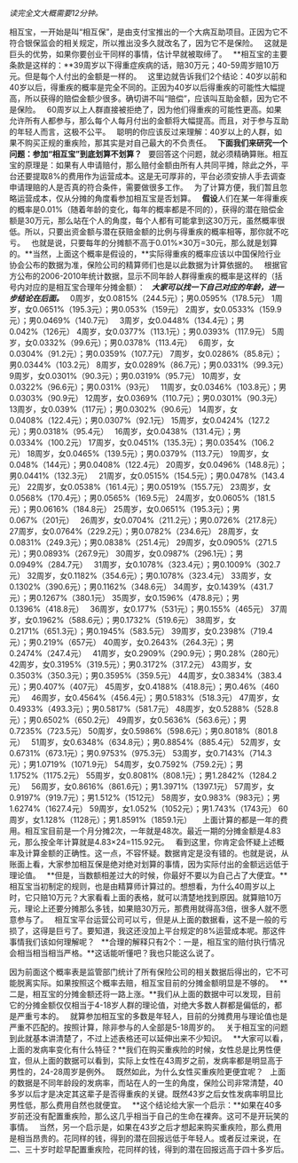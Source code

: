 *读完全文大概需要12分钟。*  
  
相互宝，一开始是叫“相互保”，是由支付宝推出的一个大病互助项目。正因为它不符合银保监会的相关规定，所以推出没多久就改名了，因为它不是保险。
 
这就是巨头的优势，如果你要创业干同样的事情，估计早就被取缔了。
 
**相互宝的主要条款是这样的：**39周岁以下得重症疾病的话，赔30万元；40-59周岁赔10万元。但是每个人付出的金额是一样的。
 
这里边就告诉我们2个结论：40岁以前和40岁以后，得重疾的概率是完全不同的。正因为40岁以后得重疾的可能性大幅提高，所以获得的赔偿金额少很多。确切讲不叫“赔偿”，应该叫互助金额，因为它不是保险。
 
60周岁以上人群直接被拒绝了，因为他们得重疾的可能性更高。如果允许所有人都参与，那么每个人每月付出的金额将大幅提高。而且，对于参与互助的年轻人而言，这极不公平。
 
聪明的你应该反过来理解：40岁以上的人群，如果不购买正规的重疾险，那其实是对自己最大的不负责任。
 
**下面我们来研究一个问题：参加“相互宝”到底划算不划算？**
 
要回答这个问题，就必须精确算账。相互宝的原理是：如果有人申请赔付，那么赔付金额由所有人共同平摊，除此之外，平台还要提取8%的费用作为运营成本。这是无可厚非的，平台必须安排人手去调查申请理赔的人是否真的符合条件，需要做很多工作。
 
为了计算方便，我们暂且忽略运营成本，仅从分摊的角度看参加相互宝是否划算。
 
**假设**人们在某一年得重疾的概率是0.01%（随着年龄的变化，每年的概率都是不同的），获得的潜在赔偿金额是30万元，那么站在个人的角度，每个人都有可能拿到这30万元，虽然概率很低。所以，只要出资金额与潜在获赔金额的比例与得重疾的概率相等，那你就不吃亏。
 
也就是说，只要每年的分摊额不高于0.01%×30万=30元，那么就是划算的。**当然，上面这个概率是假设的，**实际得重疾的概率应该以中国保险行业协会公布的数据为准，保险公司的精算师们也是以此数据为计算依据的。
 
根据官方公布的2006-2010年统计数据，显示不同年龄人群得重疾的概率是这样的（括号内对应的是相互宝合理年分摊金额）：
 
***大家可以找一下自己对应的年龄，进一步结论在后面。***
 
0周岁，女0.0815%（244.5元）；男0.0595%（178.5元）
1周岁，女0.0651%（195.3元）；男0.053%（159元）
2周岁，女0.0533%（159.9元）；男0.0469%（140.7元）  
3周岁，女0.0448%（134.4元）；男0.042%（126元）
4周岁，女0.0377%（113.1元）；男0.0393%（117.9元）
5周岁，女0.0332%（99.6元）；男0.0378%（113.4元）
 
6周岁，女0.0304%（91.2元）；男0.0359%（107.7元）
7周岁，女0.0286%（85.8元）；男0.0344%（103.2元）
8周岁，女0.0289%（86.7元）；男0.0331%（99.3元）
9周岁，女0.0301%（90.3元）；男0.0319%（95.7元）
10周岁，女0.0322%（96.6元）；男0.031%（93元）
 
11周岁，女0.0346%（103.8元）；男0.0303%（90.9元）
12周岁，女0.0369%（110.7元）；男0.0301%（90.3元）
13周岁，女0.039%（117元）；男0.0302%（90.6元）
14周岁，女0.0408%（122.4元）；男0.0307%（92.1元）
15周岁，女0.0424%（127.2元）；男0.0318%（95.4元）
 
16周岁，女0.0438%（131.4元）；男0.0334%（100.2元）
17周岁，女0.0451%（135.3元）；男0.0354%（106.2元）
18周岁，女0.0465%（139.5元）；男0.0379%（113.7元）
19周岁，女0.048%（144元）；男0.0408%（122.4元）
20周岁，女0.0496%（148.8元）；男0.0441%（132.3元）
 
21周岁，女0.0515%（154.5元）；男0.0478%（143.4元）
22周岁，女0.0538%（161.4元）；男0.0519%（155.7元）
23周岁，女0.0568%（170.4元）；男0.0565%（169.5元）
24周岁，女0.0605%（181.5元）；男0.0616%（184.8元）
25周岁，女0.0651%（195.3元）；男0.067%（201元）
 
26周岁，女0.0704%（211.2元）；男0.0726%（217.8元）
27周岁，女0.0764%（229.2元）；男0.0782%（234.6元）
28周岁，女0.0831%（249.3元）；男0.0838%（251.4元）
29周岁，女0.0905%（271.5元）；男0.0893%（267.9元）
30周岁，女0.0987%（296.1元）；男0.0949%（284.7元）
 
31周岁，女0.1078%（323.4元）；男0.1009%（302.7元）
32周岁，女0.1182%（354.6元）；男0.1078%（323.4元）
33周岁，女0.1302%（390.6元）；男0.1162%（348.6元）
34周岁，女0.1439%（431.7元）；男0.1267%（380.1元）
35周岁，女0.1596%（478.8元）；男0.1396%（418.8元）
 
36周岁，女0.177%（531元）；男0.155%（465元）
37周岁，女0.1962%（588.6元）；男0.1732%（519.6元）
38周岁，女0.2171%（651.3元）；男0.1945%（583.5元）
39周岁，女0.2398%（719.4元）；男0.219%（657元）
40周岁，女0.2643%（264.3元）；男0.2474%（247.4元）
 
41周岁，女0.2909%（290.9元）；男0.28%（280元）
42周岁，女0.3195%（319.5元）；男0.3172%（317.2元）
43周岁，女0.3503%（350.3元）；男0.3595%（359.5元）
44周岁，女0.3834%（383.4元）；男0.407%（407元）
45周岁，女0.4188%（418.8元）；男0.46%（460元）
 
46周岁，女0.4564%（456.4元）；男0.5183%（518.3元）
47周岁，女0.4933%（493.3元）；男0.5817%（581.7元）
48周岁，女0.5288%（528.8元）；男0.6502%（650.2元）
49周岁，女0.5636%（563.6元）；男0.7235%（723.5元）
50周岁，女0.5986%（598.6元）；男0.8018%（801.8元）
 
51周岁，女0.6348%（634.8元）；男0.8854%（885.4元）
52周岁，女0.6731%（673.1元）；男0.9753%（975.3元）
53周岁，女0.7143%（714.3元）；男1.0719%（1071.9元）
54周岁，女0.7592%（759.2元）；男1.1752%（1175.2元）
55周岁，女0.8081%（808.1元）；男1.2842%（1284.2元）
 
56周岁，女0.8616%（861.6元）；男1.3971%（1397.1元）
57周岁，女0.9197%（919.7元）；男1.512%（1512元）
58周岁，女0.983%（983元）；男1.6274%（1627.4元）
59周岁，女1.052%（1052元）；男1.743%（1743元）
60周岁，女1.128%（1128元）；男1.8591%（1859.1元）
 
 
上面计算的都是一年的费用。相互宝目前是一个月分摊2次，一年就是48次。最近一期的分摊金额是4.83元，那么按全年计算就是4.83×24=115.92元。
 
看到这里，你肯定会怀疑上述概率及计算金额的正确性。这一点，不容怀疑。数据肯定是没有错的。也就是说，从账面上看，大家参加相互保是绝对绝对划算的事情，因为实际付出的金额远远低于理论值。
 
**但是，当数额相差过大的时候，你最好不要以为自己占了大便宜。**相互宝当初制定的规则，也是由精算师计算过的。想想看，为什么40周岁以上时，它只赔10万元？大家看看上面的表格，就可以清楚地找到原因。就算赔10万元，理论上还要分摊那么多钱，如果赔30万元，那费用就得高3倍，很多人就不愿意参与了。
 
相互宝平台运营公司可以亏，但是从上面的数据看，这不是一般的亏损了，这得是巨亏了。要知道，我这还没加上平台规定的8%运营成本呢。那这件事情我们该如何理解呢？
 
**合理的解释只有2个：一是，相互宝的赔付执行情况会相当相当相当严格。**这话能听懂吧？我也只能这么说了。
  
因为前面这个概率表是监管部门统计了所有保险公司的相关数据后得出的，它不可能脱离实际。如果按照这个概率去赔，相互宝目前的分摊金额明显是不够的。
 
**二是，相互宝的分摊金额还将一路上涨。**我们从上面的数据中可以发现，目前它的分摊金额仅仅相当于4-18岁人群的理论值，对绝大多数人群都是偏低的，都是严重亏本的。
 
就算参加相互宝的多数是年轻人，目前的分摊费用与理论值也是严重不匹配的。按照计算，除非参与的人全部是5-18周岁的。
 
关于相互宝的问题到此就基本讲清楚了，不过上述表格还可以延伸出来不少知识。
 
**大家可以看，上面的发病率变化有什么特征？**我们在购买重疾险的时候，女性总是比男性便宜，但从上面的数据可以看到，实际上女性在43周岁之前，发病率都是明显高于男性的，24-28周岁是例外。
 
既然如此，为什么女性买重疾险更便宜呢？
 
上面的数据是不同年龄段的发病率，而站在人的一生的角度，保险公司非常清楚，40多岁以后才是决定其这辈子是否得重疾的关键。既然43岁之后女性发病率明显比男性低，那么费用自然也就便宜。
 
**这个结论给大家一个启示：**如果在40多岁前还没有配置重疾险，那么这几乎相当于自己的生命在裸奔。这可不是开玩笑的事情。
 
当然，另一个启示是，如果在43岁之后才想起来购买重疾险，那么费用是相当昂贵的。花同样的钱，得到的潜在回报远低于年轻人。或者反过来说，在二、三十岁时趁早配置重疾险，花同样的钱，得到的潜在回报远高于四十多岁后。
  
